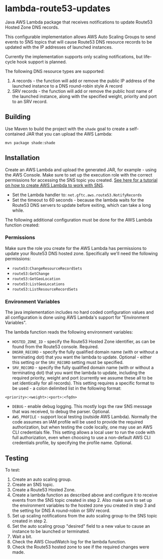 # lambda-route53-updates

Java AWS Lambda package that receives notifications to update Route53 Hosted Zone DNS records.

This configurable implementation allows AWS Auto Scaling Groups to send events to SNS topics that will cause Route53 DNS
resource records to be updated with the IP addresses of launched instances.

Currently the implementation supports only scaling notifications, but life-cycle hook support is planned.

The following DNS resource types are supported:

1. A records - the function will add or remove the public IP address of the launched instance to a DNS round-robin style A record
1. SRV records - the function will add or remove the public host name of the launched instance, along with the specified
   weight, priority and port to an SRV record.

## Building

Use Maven to build the project with the `shade` goal to create a self-contained JAR that you can upload the AWS Lambda:

```
mvn package shade:shade
```

## Installation

Create an AWS Lambda and upload the generated JAR, for example - using the AWS Console. Make sure to set up the execution
role with the correct permissions for accessing the SNS topic you created. [See here for a tutorial on how to create
AWS Lambda to work with SNS][1].

 * Set the Lambda handler to: `net.gftc.aws.route53.NotifyRecords`
 * Set the timeout to 60 seconds - because the lambda waits for the Route53 DNS servers to update before exiting,
   which can take a long while.

The following additional configuration must be done for the AWS Lambda function created:

### Permissions

Make sure the role you create for the AWS Lambda has permissions to update your Route53 DNS hosted zone. Specifically we'll need
the following permissions:

 * `route53:ChangeResourceRecordSets`
 * `route53:GetChange`
 * `route53:GetGeoLocation`
 * `route53:ListGeoLocations`
 * `route53:ListResourceRecordSets`

[1]: http://docs.aws.amazon.com/lambda/latest/dg/with-sns-example.html

### Environment Variables

The java implementation includes no hard coded configuration values and all configuration is done using AWS Lambda's support
for "Environment Variables".

The lambda function reads the following environment variables:

 * `HOSTED_ZONE_ID` - specify the Route53 Hosted Zone identifier, as can be found from the Route53 console. Required.
 * `DNSRR_RECORD` - specify the fully qualified domain name (with or without a terminating dot) that you want the lambda to update.
   Optional - either this setting or the `SRV_RECORD` setting must be specified.
 * `SRV_RECORD` - specify the fully qualified domain name (with or without a terminating dot) that you want the lambda to update,
   including the required priority, weight and port (currently we assume these all to be set identically for all records). This
   setting requires a specific format to be used - a colon delimited list in the following format: 
```
<priority>:<weight>:<port>:<fqdn>
```
 * `DEBUG` - enable debug logging. This mostly logs the raw SNS message that was received, to debug the parser. Optional.
 * `AWS_PROFILE` - support local testing (outside AWS Lambda). Normally the code assumes an IAM profile will be used to provide the
   required authorization, but when testing the code locally, one may use an AWS CLI credentials file. This setting allows a local
   user to run the code with full authorization, even when choosing to use a non-default AWS CLI credentials profile, by specifying
   the profile name. Optional.

## Testing

To test:

1. Create an auto scaling group.
2. Create an SNS topic.
3. Create a Route53 Hosted Zone.
4. Create a lambda function as described above and configure it to receive events from the SNS topic created in step 2. Also
   make sure to set up the environment variables to the hosted zone you created in step 3 and the setting for DNS A round-robin or
   SRV record.
5. Set up scaling notifications from the auto scaling group to the SNS topic created in step 2.
6. Set the auto scaling group "desired" field to a new value to cause an instance to be launched or terminated.
7. Wait a bit.
8. Check the AWS CloudWatch log for the lambda function.
9. Check the Route53 hosted zone to see if the required changes were made.
